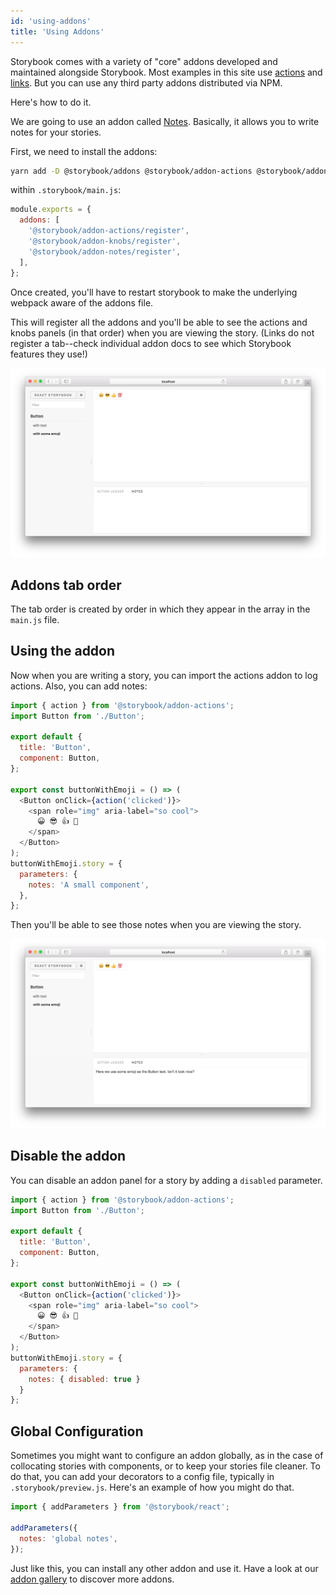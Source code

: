 ```yaml
---
id: 'using-addons'
title: 'Using Addons'
---
```


Storybook comes with a variety of "core" addons developed and maintained alongside Storybook. Most examples in this site use [actions](https://github.com/storybookjs/storybook/tree/master/addons/actions) and [links](https://github.com/storybookjs/storybook/tree/master/addons/links). But you can use any third party addons distributed via NPM.

Here's how to do it.

We are going to use an addon called [Notes](https://github.com/storybookjs/storybook/tree/master/addons/notes). Basically, it allows you to write notes for your stories.

First, we need to install the addons:

```sh
yarn add -D @storybook/addons @storybook/addon-actions @storybook/addon-knobs @storybook/addon-notes
```

within `.storybook/main.js`:

```js
module.exports = {
  addons: [
    '@storybook/addon-actions/register',
    '@storybook/addon-knobs/register',
    '@storybook/addon-notes/register',
  ],
};
```

Once created, you'll have to restart storybook to make the underlying webpack aware of the addons file.

This will register all the addons and you'll be able to see the actions and knobs panels (in that order) when you are viewing the story. (Links do not register a tab--check individual addon docs to see which Storybook features they use!)

![Stories without notes](../static/stories-without-notes.png)

## Addons tab order

The tab order is created by order in which they appear in the array in the `main.js` file.

## Using the addon

Now when you are writing a story, you can import the actions addon to log actions. Also, you can add notes:

```js
import { action } from '@storybook/addon-actions';
import Button from './Button';

export default {
  title: 'Button',
  component: Button,
};

export const buttonWithEmoji = () => (
  <Button onClick={action('clicked')}>
    <span role="img" aria-label="so cool">
      😀 😎 👍 💯
    </span>
  </Button>
);
buttonWithEmoji.story = {
  parameters: {
    notes: 'A small component',
  },
};
```

Then you'll be able to see those notes when you are viewing the story.

![Stories with notes](../static/stories-with-notes.png)

## Disable the addon

You can disable an addon panel for a story by adding a `disabled` parameter.

```js
import { action } from '@storybook/addon-actions';
import Button from './Button';

export default {
  title: 'Button',
  component: Button,
};

export const buttonWithEmoji = () => (
  <Button onClick={action('clicked')}>
    <span role="img" aria-label="so cool">
      😀 😎 👍 💯
    </span>
  </Button>
);
buttonWithEmoji.story = {
  parameters: {
    notes: { disabled: true }
  }
};
```

## Global Configuration

Sometimes you might want to configure an addon globally, as in the case of collocating stories with components, or to keep your stories file cleaner. To do that, you can add your decorators to a config file, typically in `.storybook/preview.js`. Here's an example of how you might do that.

```js
import { addParameters } from '@storybook/react';

addParameters({
  notes: 'global notes',
});
```

Just like this, you can install any other addon and use it. Have a look at our [addon gallery](https://storybook.js.org/addons/) to discover more addons.
